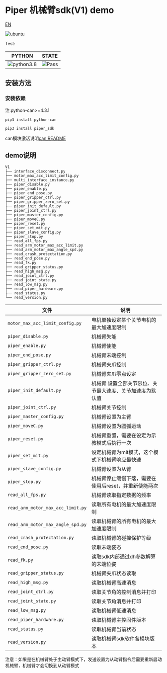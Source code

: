 # Piper 机械臂sdk(V1) demo

[EN](README(EN).MD)

![ubuntu](https://img.shields.io/badge/Ubuntu-20.04-orange.svg)

Test:

|PYTHON |STATE|
|---|---|
|![python3.8](https://img.shields.io/badge/Python-3.8-blue.svg)|![Pass](https://img.shields.io/badge/Pass-blue.svg)|

## 安装方法

### 安装依赖

注:python-can>=4.3.1

```shell
pip3 install python-can
```

```shell
pip3 install piper_sdk
```

can模块激活说明[can README](./can_config.MD)

## demo说明

```shell
V1
├── interface_disconnect.py
├── motor_max_acc_limit_config.py
├── multi_interface_instance.py
├── piper_disable.py
├── piper_enable.py
├── piper_end_pose.py
├── piper_gripper_ctrl.py
├── piper_gripper_zero_set.py
├── piper_init_default.py
├── piper_joint_ctrl.py
├── piper_master_config.py
├── piper_moveC.py
├── piper_reset.py
├── piper_set_mit.py
├── piper_slave_config.py
├── piper_stop.py
├── read_all_fps.py
├── read_arm_motor_max_acc_limit.py
├── read_arm_motor_max_angle_spd.py
├── read_crash_protectation.py
├── read_end_pose.py
├── read_fk.py
├── read_gripper_status.py
├── read_high_msg.py
├── read_joint_ctrl.py
├── read_joint_state.py
├── read_low_msg.py
├── read_piper_hardware.py
├── read_status.py
└── read_version.py
```

|文件 |说明|
|---|---|
|`motor_max_acc_limit_config.py`|电机单独设定某个关节电机的最大加速度限制|
|`piper_disable.py`|机械臂失能|
|`piper_enable.py`|机械臂使能|
|`piper_end_pose.py`|机械臂末端控制|
|`piper_gripper_ctrl.py`|机械臂夹爪控制|
|`piper_gripper_zero_set.py`|机械臂夹爪零点设定|
|`piper_init_default.py`|机械臂 设置全部关节限位、关节最大速度、关节加速度为默认值|
|`piper_joint_ctrl.py`|机械臂关节控制|
|`piper_master_config.py`|机械臂设置为主臂|
|`piper_moveC.py`|机械臂设置为圆弧运动|
|`piper_reset.py`|机械臂重置，需要在设定为示教模式后执行一次|
|`piper_set_mit.py`|设定机械臂为mit模式，这个模式下机械臂响应最快速|
|`piper_slave_config.py`|机械臂设置为从臂|
|`piper_stop.py`|机械臂停止缓慢下落，需要在使用后reset，并重新使能两次|
|`read_all_fps.py`|机械臂读取指定数据的频率|
|`read_arm_motor_max_acc_limit.py`|读取所有电机的最大加速度限制|
|`read_arm_motor_max_angle_spd.py`|读取机械臂的所有电机的最大加速度限制|
|`read_crash_protectation.py`|读取机械臂的碰撞保护等级|
|`read_end_pose.py`|读取末端姿态|
|`read_fk.py`|读取sdk内部通过dh参数解算的末端位姿|
|`read_gripper_status.py`|机械臂夹爪状态读取|
|`read_high_msg.py`|读取机械臂高速消息|
|`read_joint_ctrl.py`|读取关节角的控制消息并打印|
|`read_joint_state.py`|读取关节角消息并打印|
|`read_low_msg.py`|读取机械臂低速消息|
|`read_piper_hardware.py`|读取机械臂主控固件版本|
|`read_status.py`|读取机械臂当前状态|
|`read_version.py`|读取机械臂sdk软件各模块版本|

注意：如果是在机械臂处于主动臂模式下，发送设置为从动臂指令后需要重新启动机械臂，机械臂才会切换到从动臂模式
